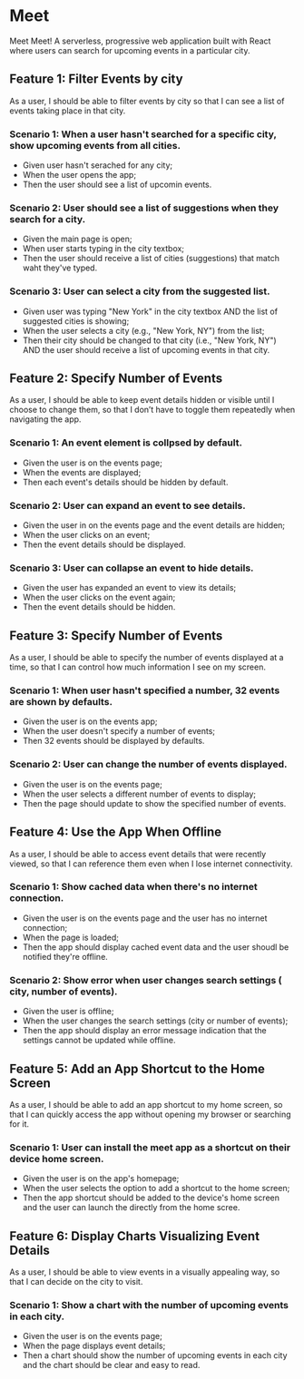 # Meet

Meet Meet! A serverless, progressive web application built with React where users can search for upcoming events in a particular city. 

## Feature 1: Filter Events by city
As a user, I should be able to filter events by city so that I can see a list of events taking place in that city.

### Scenario 1: When a user hasn't searched for a specific city, show upcoming events from all cities.

  * Given user hasn't serached for any city;
  * When the user opens the app;
  * Then the user should see a list of upcomin events.

### Scenario 2: User should see a list of suggestions when they search for a city.

  * Given the main page is open;
  * When user starts typing in the city textbox;
  * Then the user should receive a list of cities (suggestions) that match waht they've typed.

### Scenario 3: User can select a city from the suggested list.

  * Given user was typing "New York" in the city textbox AND the list of suggested cities is showing;
  * When the user selects a city (e.g., "New York, NY") from the list;
  * Then their city should be changed to that city (i.e., "New York, NY") AND the user should receive a list of upcoming events in that city.


## Feature 2: Specify Number of Events
As a user, I should be able to keep event details hidden or visible until I choose to change them, so that I don’t have to toggle them repeatedly when navigating the app.

### Scenario 1: An event element is collpsed by default.

  * Given the user is on the events page;
  * When the events are displayed;
  * Then each event's details should be hidden by default.

### Scenario 2: User can expand an event to see details.

  * Given the user in on the events page and the event details are hidden;
  * When the user clicks on an event;
  * Then the event details should be displayed.

### Scenario 3: User can collapse an event to hide details.

  * Given the user has expanded an event to view its details;
  * When the user clicks on the event again;
  * Then the event details should be hidden.


## Feature 3: Specify Number of Events
As a user, I should be able to specify the number of events displayed at a time, so that I can control how much information I see on my screen.

### Scenario 1: When user hasn't specified a number, 32 events are shown by defaults.

  * Given the user is on the events app;
  * When the user doesn't specify a number of events;
  * Then 32 events should be displayed by defaults.

### Scenario 2: User can change the number of events displayed.

  * Given the user is on the events page;
  * When the user selects a different number of events to display;
  * Then the page should update to show the specified number of events.


## Feature 4: Use the App When Offline
As a user, I should be able to access event details that were recently viewed, so that I can reference them even when I lose internet connectivity.

### Scenario 1: Show cached data when there's no internet connection.

  * Given the user is on the events page and the user has no internet connection;
  * When the page is loaded;
  * Then the app should display cached event data and the user shoudl be notified they're offline.

### Scenario 2: Show error when user changes search settings ( city, number of events).

  * Given the user is offline;
  * When the user changes the search settings (city or number of events);
  * Then the app should display an error message indication that the settings cannot be updated while offline.


## Feature 5: Add an App Shortcut to the Home Screen
As a user, I should be able to add an app shortcut to my home screen, so that I can quickly access the app without opening my browser or searching for it.

### Scenario 1: User can install the meet app as a shortcut on their device home screen.

  * Given the user is on the app's homepage;
  * When the user selects the option to add a shortcut to the home screen;
  * Then the app shortcut should be added to the device's home screen and the user can launch the directly from the home scree.


## Feature 6: Display Charts Visualizing Event Details
As a user, I should be able to view events in a visually appealing way, so that I can decide on the city to visit. 

### Scenario 1: Show a chart with the number of upcoming events in each city.

  * Given the user is on the events page;
  * When the page displays event details;
  * Then a chart should show the number of upcoming events in each city and the chart should be clear and easy to read.

